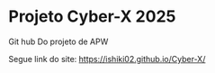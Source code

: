 # Projeto Cyber-X 2025
Git hub Do projeto de APW

Segue link do site:
https://ishiki02.github.io/Cyber-X/

